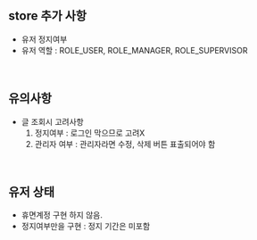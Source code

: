 ## store 추가 사항

 - 유저 정지여부
 - 유저 역할 : ROLE_USER, ROLE_MANAGER, ROLE_SUPERVISOR

<br>

## 유의사항

- 글 조회시 고려사항
    1) 정지여부 : 로그인 막으므로 고려X
    2) 관리자 여부 : 관리자라면 수정, 삭제 버튼 표출되어야 함

<br>

 ## 유저 상태
 
 - 휴면계정 구현 하지 않음.
 - 정지여부만을 구현 : 정지 기간은 미포함
